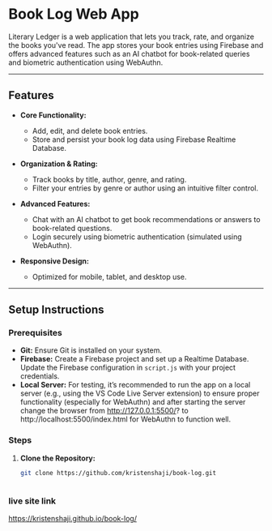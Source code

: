 # Book Log Web App


Literary Ledger is a web application that lets you track, rate, and organize the books you've read. The app stores your book entries using Firebase and offers advanced features such as an AI chatbot for book-related queries and biometric authentication using WebAuthn.

---

## Features

- **Core Functionality:**
  - Add, edit, and delete book entries.
  - Store and persist your book log data using Firebase Realtime Database.
  
- **Organization & Rating:**
  - Track books by title, author, genre, and rating.
  - Filter your entries by genre or author using an intuitive filter control.
  
- **Advanced Features:**
  - Chat with an AI chatbot to get book recommendations or answers to book-related questions.
  - Login securely using biometric authentication (simulated using WebAuthn).

- **Responsive Design:**
  - Optimized for mobile, tablet, and desktop use.

---

## Setup Instructions

### Prerequisites
- **Git:** Ensure Git is installed on your system.
- **Firebase:** Create a Firebase project and set up a Realtime Database. Update the Firebase configuration in `script.js` with your project credentials.
- **Local Server:** For testing, it’s recommended to run the app on a local server (e.g., using the VS Code Live Server extension) to ensure proper functionality (especially for WebAuthn) and after starting the server change the browser from http://127.0.0.1:5500/? to http://localhost:5500/index.html for WebAuthn to function well.

### Steps

1. **Clone the Repository:**
   ```bash
   git clone https://github.com/kristenshaji/book-log.git



### live site link
https://kristenshaji.github.io/book-log/

